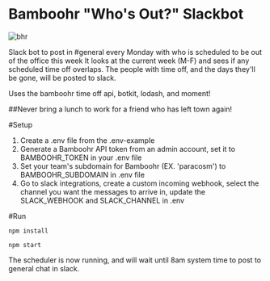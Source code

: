 # Bamboohr "Who's Out?" Slackbot
![bhr](https://cloud.githubusercontent.com/assets/12915163/17829398/4b948526-667b-11e6-8ba1-b6d429b4db20.jpg)

Slack bot to post in #general every Monday with who is scheduled to be out of the office this week
It looks at the current week (M-F) and sees if any scheduled time off overlaps. The people with time off, and the days they'll be gone, will be posted to slack.

Uses the bamboohr time off api, botkit, lodash, and moment!

##Never bring a lunch to work for a friend who has left town again!


#Setup
1. Create a .env file from the .env-example
2. Generate a Bamboohr API token from an admin account, set it to BAMBOOHR_TOKEN in your .env file
3. Set your team's subdomain for Bamboohr (EX. 'paracosm') to BAMBOOHR_SUBDOMAIN in .env file
3. Go to slack integrations, create a custom incoming webhook, select the channel you want the messages to arrive in, update the SLACK_WEBHOOK and SLACK_CHANNEL in .env


#Run
```
npm install

npm start
```

The scheduler is now running, and will wait until 8am system time to post to general chat in slack.
